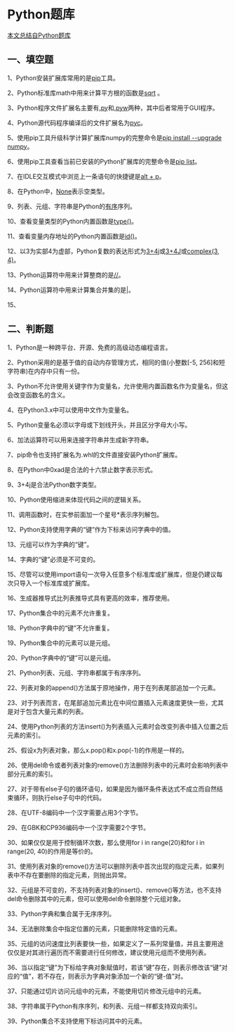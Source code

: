 # Python题库

[本文总结自Python题库](https://wenku.baidu.com/view/166b2162bf23482fb4daa58da0116c175f0e1ebd.html###)

## 一、填空题

1、Python安装扩展库常用的是<u>pip</u>工具。

2、Python标准库math中用来计算平方根的函数是<u>sqrt</u> 。

3、Python程序文件扩展名主要有<u>.py</u>和<u>.pyw</u>两种，其中后者常用于GUI程序。

4、Python源代码程序编译后的文件扩展名为<u>pyc</u>。

5、使用pip工具升级科学计算扩展库numpy的完整命令是<u>pip install --upgrade numpy</u>。

6、使用pip工具查看当前已安装的Python扩展库的完整命令是<u>pip list</u>。

7、在IDLE交互模式中浏览上一条语句的快捷键是<u>alt + p</u>。

8、在Python中，<u>None</u>表示空类型。

9、列表、元组、字符串是Python的<u>有序</u>序列。

10、查看变量类型的Python内置函数是<u>type()</u>。

11、查看变量内存地址的Python内置函数是<u>id()</u>。

12、以3为实部4为虚部，Python复数的表达形式为<u>3+4j</u>或<u>3+4J</u>或<u>complex(3, 4)</u>。

13、Python运算符中用来计算整商的是<u>//</u>。

14、Python运算符中用来计算集合并集的是<u>|</u>。

15、

## 二、判断题

1、Python是一种跨平台、开源、免费的高级动态编程语言。

2、Python采用的是基于值的自动内存管理方式，相同的值(小整数[-5, 256]和短字符串)在内存中只有一份。

3、Python不允许使用关键字作为变量名，允许使用内置函数名作为变量名，但这会改变函数名的含义。

4、在Python3.x中可以使用中文作为变量名。

5、Python变量名必须以字母或下划线开头，并且区分字母大小写。

6、加法运算符可以用来连接字符串并生成新字符串。

7、pip命令也支持扩展名为.whl的文件直接安装Python扩展库。

8、在Python中0xad是合法的十六禁止数字表示形式。

9、3+4j是合法Python数字类型。

10、Python使用缩进来体现代码之间的逻辑关系。

11、调用函数时，在实参前面加一个星号*表示序列解包。

12、Python支持使用字典的“键”作为下标来访问字典中的值。

13、元组可以作为字典的“键”。

14、字典的“键”必须是不可变的。

15、尽管可以使用import语句一次导入任意多个标准库或扩展库，但是仍建议每次只导入一个标准库或扩展库。

16、生成器推导式比列表推导式具有更高的效率，推荐使用。

17、Python集合中的元素不允许重复。

18、Python字典中的“键”不允许重复。

19、Python集合中的元素可以是元组。

20、Python字典中的“键”可以是元组。

21、Python列表、元组、字符串都属于有序序列。

22、列表对象的append()方法属于原地操作，用于在列表尾部追加一个元素。

23、对于列表而言，在尾部追加元素比在中间位置插入元素速度更快一些，尤其是对于包含大量元素的列表。

24、使用Python列表的方法insert()为列表插入元素时会改变列表中插入位置之后元素的索引。

25、假设x为列表对象，那么x.pop()和x.pop(-1)的作用是一样的。

26、使用del命令或者列表对象的remove()方法删除列表中的元素时会影响列表中部分元素的索引。

27、对于带有else子句的循环语句，如果是因为循环条件表达式不成立而自然结束循环，则执行else子句中的代码。

28、在UTF-8编码中一个汉字需要占用3个字节。

29、在GBK和CP936编码中一个汉字需要2个字节。

30、如果仅仅是用于控制循环次数，那么使用for i in range(20)和for i in range(20, 40)的作用是等价的。

31、使用列表对象的remove()方法可以删除列表中首次出现的指定元素，如果列表中不存在要删除的指定元素，则抛出异常。

32、元组是不可变的，不支持列表对象的insert()、remove()等方法，也不支持del命令删除其中的元素，但可以使用del命令删除整个元组对象。

33、Python字典和集合属于无序序列。

34、无法删除集合中指定位置的元素，只能删除特定值的元素。

35、元组的访问速度比列表要快一些，如果定义了一系列常量值，并且主要用途仅仅是对其进行遍历而不需要进行任何修改，建议使用元组而不使用列表。

36、当以指定“键”为下标给字典对象赋值时，若该“键”存在，则表示修改该“键”对应的“值”，若不存在，则表示为字典对象添加一个新的“键-值”对。

37、只能通过切片访问元组中的元素，不能使用切片修改元组中的元素。

38、字符串属于Python有序序列，和列表、元组一样都支持双向索引。

39、Python集合不支持使用下标访问其中的元素。



